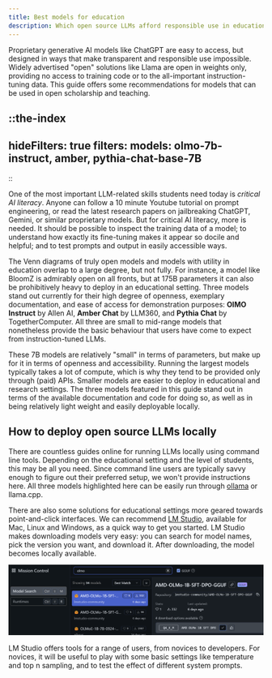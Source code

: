 ```yaml
---
title: Best models for education
description: Which open source LLMs afford responsible use in education and teaching?
---
```


Proprietary generative AI models like ChatGPT are easy to access, but designed in ways that make transparent and responsible use impossible. Widely advertised "open" solutions like Llama are open in weights only, providing no access to training code or to the all-important instruction-tuning data. This guide offers some recommendations for models that can be used in open scholarship and teaching.

::the-index
---
hideFilters: true
filters: 
  models: olmo-7b-instruct, amber, pythia-chat-base-7B
---
::

One of the most important LLM-related skills students need today is _critical AI literacy_. Anyone can follow a 10 minute Youtube tutorial on prompt engineering, or read the latest research papers on jailbreaking ChatGPT, Gemini, or similar proprietary models. But for critical AI literacy, more is needed. It should be possible to inspect the training data of a model; to understand how exactly its fine-tuning makes it appear so docile and helpful; and to test prompts and output in easily accessible ways.

The Venn diagrams of truly open models and models with utility in education overlap to a large degree, but not fully. For instance, a model like BloomZ is admirably open on all fronts, but at 175B parameters it can also be prohibitively heavy to deploy in an educational setting. Three models stand out currently for their high degree of openness, exemplary documentation, and ease of access for demonstration purposes: **OlMO Instruct** by Allen AI, **Amber Chat** by LLM360, and **Pythia Chat** by TogetherComputer. All three are small to mid-range models that nonetheless provide the basic behaviour that users have come to expect from instruction-tuned LLMs.

These 7B models are relatively "small" in terms of parameters, but make up for it in terms of openness and accessibility. Running the largest models typically takes a lot of compute, which is why they tend to be provided only through (paid) APIs. Smaller models are easier to deploy in educational and research settings. The three models featured in this guide stand out in terms of the available documentation and code for doing so, as well as in being relatively light weight and easily deployable locally.

## How to deploy open source LLMs locally
There are countless guides online for running LLMs locally using command line tools. Depending on the educational setting and the level of students, this may be all you need. Since command line users are typically savvy enough to figure out their preferred setup, we won't provide instructions here. All three models highlighted here can be easily run through [ollama](https://github.com/jmorganca/ollama/tree/main?tab=readme-ov-file#ollama) or llama.cpp. 

There are also some solutions for educational settings more geared towards point-and-click interfaces. We can recommend [LM Studio](https://lmstudio.ai/), available for Mac, Linux and Windows, as a quick way to get you started. LM Studio makes downloading models very easy: you can search for model names, pick the version you want, and download it. After downloading, the model becomes locally available.

![Screenshot of LM Studio downloading OlMo](/images/lmstudio-olmo-screenshot.png "LM Studio screenshot")

LM Studio offers tools for a range of users, from novices to developers. For novices, it will be useful to play with some basic settings like temperature and top n sampling, and to test the effect of different system prompts. 
